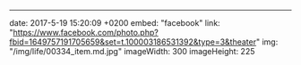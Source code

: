 ---
date: 2017-5-19 15:20:09 +0200
embed: "facebook"
link: "https://www.facebook.com/photo.php?fbid=1649757191705659&set=t.100003186531392&type=3&theater"
img: "/img/life/00334_item.md.jpg"
imageWidth: 300
imageHeight: 225
